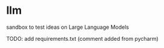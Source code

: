 # llm

sandbox to test ideas on Large Language Models

TODO: add requirements.txt (comment added from pycharm)